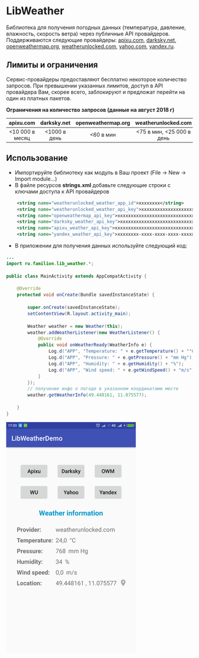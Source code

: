 # LibWeather
Библиотека для получения погодных данных (температура, давление, влажность, скорость ветра) через публичные API провайдеров. Поддерживаются следующие провайдеры: [apixu.com](http://apixu.com), [darksky.net](http://darksky.net), [openweathermap.org](http://openweathermap.org), [weatherunlocked.com](http://weatherunlocked.com), [yahoo.com](https://developer.yahoo.com/weather/), [yandex.ru](https://yandex.ru/pogoda/).

## Лимиты и ограничения

Сервис-провайдеры предоставляют бесплатно некоторое количество запросов. При превышении указанных лимитов, доступ в API провайдера Вам, скорее всего, заблокируют и предложат перейти на один из платных пакетов. 

**Ограничения на количество запросов (данные на август 2018 г)**

| apixu.com | darksky.net | openweathermap.org | weatherunlocked.com | yahoo.com | yandex.ru |
|:---------------:|:---------:|:----------------:|:----------------:|:----------------:|:----------------:|
| <10 000 в месяц | <1000 в день | <60 в мин | <75 в мин, <25 000 в день | <2000 в день | <50 в день |

## Использование

+ Импортируйте библиотеку как модуль в Ваш проект (File -> New -> Import module...)
+ В файле ресурсов **strings.xml** добавьте следующие строки с ключами доступа к API провайдеров

```xml
    <string name="weatherunlocked_weather_app_id">xxxxxxxx</string>
    <string name="weatherunlocked_weather_api_key">xxxxxxxxxxxxxxxxxxxxxxxxxxxxxxxx</string>
    <string name="openweathermap_api_key">xxxxxxxxxxxxxxxxxxxxxxxxxxxxxxxx</string>
    <string name="darksky_weather_api_key">xxxxxxxxxxxxxxxxxxxxxxxxxxxxxxxx</string>
    <string name="apixu_weather_api_key">xxxxxxxxxxxxxxxxxxxxxxxxxxxxxx</string>
    <string name="yandex_weather_api_key">xxxxxxxx-xxxx-xxxx-xxxx-xxxxxxxxxxxx</string>
```
+ В приложении для получения данных используйте следующий код:
```java
...
import ru.familion.lib_weather.*;

public class MainActivity extends AppCompatActivity {

    @Override
    protected void onCreate(Bundle savedInstanceState) {
    
        super.onCreate(savedInstanceState);
        setContentView(R.layout.activity_main);

        Weather weather = new Weather(this);
        weather.addWeatherListener(new WeatherListener() {
            @Override
            public void onWeatherReady(WeatherInfo e) {
                Log.d("APP", "Temperature: " + e.getTemperature() + "°C");
                Log.d("APP", "Pressure: " + e.getPressure() + "mm Hg");
                Log.d("APP", "Humidity: " + e.getHumidity() + "%");
                Log.d("APP", "Wind speed: " + e.getWindSpeed() + "m/s");
            }
        });
        // получение инфо о погоде в указанном координатами месте
        weather.getWeatherInfo(49.448161, 11.075577);
        
    }
}
```

<img src="https://github.com/dgaenko/LibWeatherDemo/blob/master/sample/screenshot/main.png" width="350"/>
